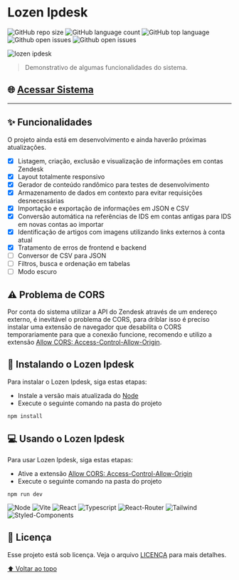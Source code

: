# Lozen Ipdesk

![GitHub repo size](https://img.shields.io/github/repo-size/yagrrusso/lozen-ipdesk?style=flat-square)
![GitHub language count](https://img.shields.io/github/languages/count/yagrrusso/lozen-ipdesk?style=flat-square)
![GitHub top language](https://img.shields.io/github/languages/top/yagrrusso/lozen-ipdesk?style=flat-square)
![Github open issues](https://img.shields.io/github/issues/yagrrusso/lozen-ipdesk?style=flat-square)
![Github open issues](https://img.shields.io/github/last-commit/yagrrusso/lozen-ipdesk?style=flat-square)

<img src="./public/lozen-ipdesk.gif" alt="lozen ipdesk">

> Demonstrativo de algumas funcionalidades do sistema.

## 🌐 [Acessar Sistema](https://lozen-ipdesk.netlify.app/)

---

## ✨ Funcionalidades

O projeto ainda está em desenvolvimento e ainda haverão próximas atualizações.

- [x] Listagem, criação, exclusão e visualização de informações em contas Zendesk
- [x] Layout totalmente responsivo
- [x] Gerador de conteúdo randômico para testes de desenvolvimento
- [x] Armazenamento de dados em contexto para evitar requisições desnecessárias
- [x] Importação e exportação de informações em JSON e CSV
- [x] Conversão automática na referências de IDS em contas antigas para IDS em novas contas ao importar
- [x] Identificação de artigos com imagens utilizando links externos à conta atual
- [x] Tratamento de erros de frontend e backend
- [ ] Conversor de CSV para JSON
- [ ] Filtros, busca e ordenação em tabelas
- [ ] Modo escuro

## ⚠️ Problema de CORS

Por conta do sistema utilizar a API do Zendesk através de um endereço externo, é inevitável o problema de CORS, para driblar isso é preciso instalar uma extensão de navegador que desabilita o CORS temporariamente para que a conexão funcione, recomendo e utilizo a extensão [Allow CORS: Access-Control-Allow-Origin](https://chrome.google.com/webstore/detail/allow-cors-access-control/lhobafahddgcelffkeicbaginigeejlf).

## 🚀 Instalando o Lozen Ipdesk

Para instalar o Lozen Ipdesk, siga estas etapas:

- Instale a versão mais atualizada do [Node](https://nodejs.org/en/)
- Execute o seguinte comando na pasta do projeto

```
npm install
```

## 💻 Usando o Lozen Ipdesk

Para usar Lozen Ipdesk, siga estas etapas:

- Ative a extensão [Allow CORS: Access-Control-Allow-Origin](https://chrome.google.com/webstore/detail/allow-cors-access-control/lhobafahddgcelffkeicbaginigeejlf)
- Execute o seguinte comando na pasta do projeto

```
npm run dev
```

![Node](https://shields.io/badge/Node-v16-339933?logo=node.js&style=flat-square)
![Vite](https://shields.io/badge/Vite-v2-646CFF?logo=vite&style=flat-square)
![React](https://shields.io/badge/React-v18-61DAFB?logo=react&style=flat-square)
![Typescript](https://shields.io/badge/Typescript-v4-3178C6?logo=typescript&style=flat-square)
![React-Router](https://shields.io/badge/React--Router-v6-CA4245?logo=react-router&style=flat-square)
![Tailwind](https://shields.io/badge/Tailwind-v3-06B6D4?logo=tailwindcss&style=flat-square)
![Styled-Components](https://shields.io/badge/Styled--Components-v5-DB7093?logo=styled-components&style=flat-square)

## 📝 Licença

Esse projeto está sob licença. Veja o arquivo [LICENÇA](LICENSE) para mais detalhes.

[⬆ Voltar ao topo](#lozen-ipdesk)<br>
